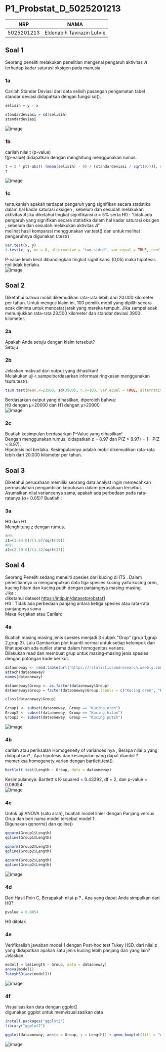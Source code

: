 # P1_Probstat_D_5025201213

| NRP        | NAMA                       |
| ---------- | -------------------------- |
| 5025201213 | Eldenabih Tavirazin Lutvie |

## Soal 1
Seorang peneliti melakukan penelitian mengenai pengaruh aktivitas 𝐴 terhadap kadar saturasi oksigen pada manusia. <br>

### 1a
Carilah Standar Deviasi dari data selisih pasangan pengamatan tabel <br>
standar deviasi didapatkan dengan fungsi sd().
```r
selisih = y - x

standardeviasi = sd(selisih)
standardeviasi
```
![image](https://user-images.githubusercontent.com/85897222/170874814-9c3461f4-a53a-466c-a2af-e6ac37f5711b.png)

### 1b
carilah nilai t (p-value) <br>
t(p-value) didapatkan dengan menghitung menggunakan rumus.
```r
t = 2 * pt(-abs(( (mean(selisih) - 0) / (standardeviasi / sqrt(9)))), df=8)
t
```
![image](https://user-images.githubusercontent.com/85897222/170874855-09dd63d9-6871-44a2-b82c-f732ef31d4ca.png)

### 1c
tentukanlah apakah terdapat pengaruh yang signifikan secara statistika dalam hal kadar saturasi oksigen , sebelum dan sesudah melakukan aktivitas 𝐴 jika diketahui tingkat signifikansi 𝛼 = 5% serta H0 : “tidak ada pengaruh yang signifikan secara statistika dalam hal kadar saturasi oksigen , sebelum dan sesudah melakukan aktivitas 𝐴” <br>
melihat hasil komparasi menggunakan var.test() dan untuk melihat pengaruhnya digunakan t.test()
```r
var.test(x, y)
t.test(x, y, mu = 0, alternative = "two.sided", var.equal = TRUE, conf.level = 0.95)
```
P-value lebih kecil dibandingkan tingkat signifikansi (0,05) maka hipotesis nol tidak berlaku. <br>
![image](https://user-images.githubusercontent.com/85897222/170874239-f206b468-d64e-4157-ad2c-dbb0c414b095.png)

## Soal 2
Diketahui bahwa mobil dikemudikan rata-rata lebih dari 20.000 kilometer per tahun. Untuk menguji klaim ini, 100 pemilik mobil yang dipilih secara acak diminta untuk mencatat jarak yang mereka tempuh. Jika sampel acak menunjukkan rata-rata 23.500 kilometer dan standar deviasi 3900 kilometer. <br>

### 2a
Apakah Anda setuju dengan klaim tersebut? <br>
Setuju <br>

### 2b
Jelaskan maksud dari output yang dihasilkan! <br>
Melakukan uji-t sampelberdasarkan informasi ringkasan menggunakan tsum.test().
```r
tsum.test(mean.x=23500, sd(3900), n.x=100, var.equal = TRUE, alternative = "greater", mu = 20000)
```
Berdasarkan output yang dihasilkan, diperoleh bahwa: <br>
H0 dengan μ=20000 dan H1 dengan μ>20000 <br>
![image](https://user-images.githubusercontent.com/85897222/170874653-f679e1c3-e1c1-467a-88bd-f39651e53d69.png)

### 2c
Buatlah kesimpulan berdasarkan P-Value yang dihasilkan! <br>
Dengan menggunakan rumus, didapatkan z = 8.97 dan P(Z > 8.97) = 1 - P(Z < 8.97). <br>
Hipotesis nol berlaku. Kesimpulannya adalah mobil dikemudikan rata-rata lebih dari 20.000 kilometer per tahun. <br>

## Soal 3
Diketahui perusahaan memiliki seorang data analyst ingin memecahkan permasalahan pengambilan keputusan dalam perusahaan tersebut. <br>
Asumsikan nilai variancenya sama, apakah ada perbedaan pada rata-ratanya (α= 0.05)? Buatlah : <br>

### 3a
H0 dan H1 <br>
Menghitung z dengan rumus. <br>
```r
#H0:
z1=(3.64-0)/(1.67/sqrt(19))
#H1:
z2=(2.79-0)/(1.32/sqrt(27))
```

## Soal 4
Seorang Peneliti sedang meneliti spesies dari kucing di ITS . Dalam penelitiannya ia mengumpulkan data tiga spesies kucing yaitu kucing oren, kucing hitam dan kucing putih dengan panjangnya masing-masing. <br>
Jika : <br>
diketahui dataset https://intip.in/datasetprobstat1 <br>
H0 : Tidak ada perbedaan panjang antara ketiga spesies atau rata-rata panjangnya sama <br>
Maka Kerjakan atau Carilah: <br>

### 4a
Buatlah masing masing jenis spesies menjadi 3 subjek "Grup" (grup 1,grup 2,grup 3). Lalu Gambarkan plot kuantil normal untuk setiap kelompok dan lihat apakah ada outlier utama dalam homogenitas varians. <br>
Dilakukan read dan membuat grup untuk masing-masing jenis spesies dengan potongan kode berikut. <br>
```r
dataoneway <- read.table(url("https://rstatisticsandresearch.weebly.com/uploads/1/0/2/6/1026585/onewayanova.txt"),h=T)
attach(dataoneway)
names(dataoneway)

dataoneway$Group <- as.factor(dataoneway$Group)
dataoneway$Group = factor(dataoneway$Group,labels = c("Kucing oren", "Kucing hitam", "Kucing putih"))

class(dataoneway$Group)

Group1 <- subset(dataoneway, Group == "Kucing oren")
Group2 <- subset(dataoneway, Group == "Kucing hitam")
Group3 <- subset(dataoneway, Group == "Kucing putih")
```
![image](https://user-images.githubusercontent.com/85897222/170875424-b7624127-97a5-4171-9cf6-c4bf199f0f9e.png)

### 4b
carilah atau periksalah Homogeneity of variances nya , Berapa nilai p yang didapatkan? , Apa hipotesis dan kesimpulan yang dapat diambil ? <br>
memeriksa homogenety varian dengan bartlett.test().
```r
bartlett.test(Length ~ Group, data = dataoneway)
```
Kesimpulannya: Bartlett's K-squared = 0.43292, df = 2, dan p-value = 0.08054 <br>
![image](https://user-images.githubusercontent.com/85897222/170875478-af61405d-80fe-427c-9a6d-2d25aa69acb0.png)

### 4c
Untuk uji ANOVA (satu arah), buatlah model linier dengan Panjang versus Grup dan beri nama model tersebut model 1. <br>
Digunakan qqnorm() dan qqline() <br>
```r
qqnorm(Group1$Length)
qqline(Group1$Length)

qqnorm(Group2$Length)
qqline(Group2$Length)

qqnorm(Group2$Length)
qqline(Group2$Length)
``` 
![image](https://user-images.githubusercontent.com/85897222/170875601-f580080c-b064-4fd5-b9a4-d9b57d217b63.png)

### 4d
Dari Hasil Poin C, Berapakah nilai-p ? , Apa yang dapat Anda simpulkan dari H0? <br>
```r
pvalue = 0.8054
``` 
H0 ditolak <br>

### 4e
Verifikasilah jawaban model 1 dengan Post-hoc test Tukey HSD, dari nilai p yang didapatkan apakah satu jenis kucing lebih panjang dari yang lain? Jelaskan. <br>
```r
model1 = lm(Length ~ Group, data = dataoneway)
anova(model1)
TukeyHSD(aov(model1))
``` 
![image](https://user-images.githubusercontent.com/85897222/170875654-06ed6487-5421-4bca-8a2a-f58e1591d72e.png)

### 4f
Visualisasikan data dengan ggplot2 <br>
digunakan ggplot untuk memvisualisasikan data <br>
```r
install.packages("ggplot2")
library("ggplot2")

ggplot(dataoneway, aes(x = Group, y = Length)) + geom_boxplot(fill = "grey80", colour = "black") + scale_x_discrete() + xlab("Treatment Group") + ylab("Length (cm)")
``` 
![image](https://user-images.githubusercontent.com/85897222/170875695-078185d6-4b27-4b86-82e2-68572c85ed53.png)
